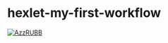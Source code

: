 # hexlet-my-first-workflow
[![AzzRUBB](https://github.com/bestolkovy/hexlet-my-first-workflow/actions/workflows/hren.yml/badge.svg)](https://github.com/bestolkovy/hexlet-my-first-workflow/actions/workflows/hren.yml)